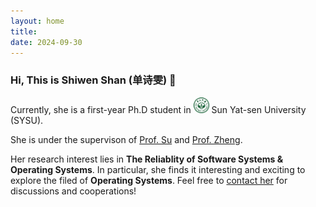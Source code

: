 ```yaml
---
layout: home
title: 
date: 2024-09-30 
---
```

### Hi, This is Shiwen Shan (单诗雯) 👋
Currently, she is a first-year Ph.D student in <img src="assets/img/OIP.jpg" width="25" height="25"> Sun Yat-sen University (SYSU).

She is under the supervison of 
<a href="https://yxsu.github.io/" class="highlighted">Prof. Su</a> and <a href="https://www.zibinzheng.com/" class="highlighted">Prof. Zheng</a>.

Her research interest lies in **The Reliablity of Software Systems & Operating Systems**. In particular, she finds it interesting and exciting to explore the filed of **Operating Systems**. Feel free to <a href="/contact.html">contact her</a> for discussions and cooperations!